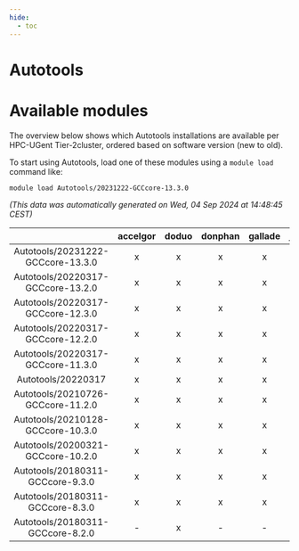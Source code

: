 ```yaml
---
hide:
  - toc
---
```


Autotools
=========

# Available modules


The overview below shows which Autotools installations are available per HPC-UGent Tier-2cluster, ordered based on software version (new to old).

To start using Autotools, load one of these modules using a `module load` command like:

```shell
module load Autotools/20231222-GCCcore-13.3.0
```

*(This data was automatically generated on Wed, 04 Sep 2024 at 14:48:45 CEST)*  

| |accelgor|doduo|donphan|gallade|joltik|shinx|skitty|
| :---: | :---: | :---: | :---: | :---: | :---: | :---: | :---: |
|Autotools/20231222-GCCcore-13.3.0|x|x|x|x|x|x|x|
|Autotools/20220317-GCCcore-13.2.0|x|x|x|x|x|x|x|
|Autotools/20220317-GCCcore-12.3.0|x|x|x|x|x|x|x|
|Autotools/20220317-GCCcore-12.2.0|x|x|x|x|x|x|x|
|Autotools/20220317-GCCcore-11.3.0|x|x|x|x|x|x|x|
|Autotools/20220317|x|x|x|x|x|x|x|
|Autotools/20210726-GCCcore-11.2.0|x|x|x|x|x|x|x|
|Autotools/20210128-GCCcore-10.3.0|x|x|x|x|x|-|x|
|Autotools/20200321-GCCcore-10.2.0|x|x|x|x|x|-|x|
|Autotools/20180311-GCCcore-9.3.0|x|x|x|x|x|-|x|
|Autotools/20180311-GCCcore-8.3.0|x|x|x|x|x|-|x|
|Autotools/20180311-GCCcore-8.2.0|-|x|-|-|-|-|-|
